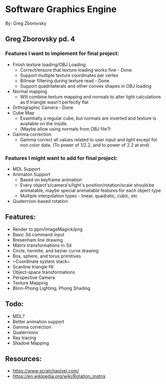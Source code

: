 # Software Graphics Engine
By: Greg Zborovsky

## Greg Zborovsky pd. 4
### Features I want to implement for final project:
* Finish texture loading/OBJ Loading
  * Correct/ensure that texture loading works fine - Done
  * Support multiple texture coordinates per vertex
  * Bilinear filtering during texture read  - Done
  * Support quadrilaterals and other convex shapes in OBJ loading
* Normal mapping
  * Will combine texture mapping and normals to alter light calculations as if triangle wasn't perfectly flat
* Orthographic Camera - Done
* Cube Map
  * Essentially a regular cube, but normals are inverted and texture is available on the inside.
  * (Maybe allow using normals from OBJ file?)
* Gamma correction
  * Gamma correct all values related to user input and light except for non color data. (To power of 1/2.2, and to power of 2.2 at end)

### Features I might want to add for final project:
* MDL Support
* Animaton Support
  * Based on keyframe animation
  * Every object's/camera's/light's position/rotation/scale should be animatable, maybe special animatable features for each object type
  * Multiple interpolation types - linear, quadratic, cubic, etc
* Quaternion-based rotation

## Features:
* Render to ppm/ImageMagick/png
* Basic 3d command input
* Bresenham line drawing
* Matrix transformations in 3d
* Circle, hermite, and bezier curve drawing
* Box, sphere, and torus primitives
* ~Coordinate system stack~
* Scanline triangle fill
* Object-space transformations
* Perspective Camera
* Texture Mapping
* Blinn-Phong Lighting, Phong Shading

## Todo:
* MDL?
* Better animation support
* Gamma correction
* Quaternions
* Ray tracing
* Shadow Mapping

## Resources:
* https://www.scratchapixel.com/
* https://en.wikipedia.org/wiki/Rotation_matrix
